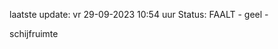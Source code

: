laatste update: 
vr 29-09-2023 10:54   uur 
Status: FAALT - geel - 
<div class="service Y">schijfruimte</div>